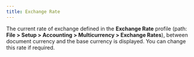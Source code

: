 ```yaml
---
title: Exchange Rate
---
```



The current rate of exchange defined in the **Exchange 
 Rate** profile (path: **File &gt; 
 Setup &gt; Accounting &gt; Multicurrency &gt; Exchange Rates**),  between document currency and the base currency is displayed. You can  change this rate if required.<font style="color: #ff0000;" color="#FF0000"> </font>
